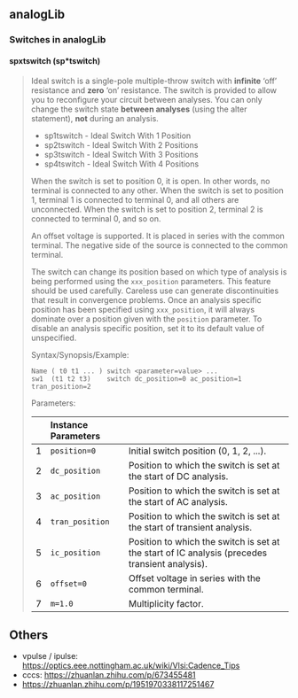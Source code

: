 ## analogLib

### Switches in analogLib

#### spxtswitch (sp*tswitch)


> Ideal switch is a single-pole multiple-throw switch with **infinite** ‘off’ resistance and **zero** ‘on’ resistance. The switch is provided to allow you to reconfigure your circuit between analyses. You can only change the switch state **between analyses** (using the alter statement), **not** during an analysis.
>
> - sp1tswitch - Ideal Switch With 1 Position
> - sp2tswitch - Ideal Switch With 2 Positions
> - sp3tswitch - Ideal Switch With 3 Positions
> - sp4tswitch - Ideal Switch With 4 Positions
>
> When the switch is set to position 0, it is open. In other words, no terminal is connected to any other. When the switch is set to position 1, terminal 1 is connected to terminal 0, and all others are unconnected. When the switch is set to position 2, terminal 2 is connected to terminal 0, and so on.
>
> An offset voltage is supported. It is placed in series with the common terminal. The negative side of the source is connected to the common terminal.
>
> The switch can change its position based on which type of analysis is being performed using the `xxx_position` parameters. This feature should be used carefully. Careless use can generate discontinuities that result in convergence problems. Once an analysis specific position has been specified using `xxx_position`, it will always dominate over a position given with the `position` parameter. To disable an analysis specific position, set it to its default value of unspecified.
>
> 
>
> Syntax/Synopsis/Example:
>
> ```
> Name ( t0 t1 ... ) switch <parameter=value> ...
> sw1  (t1 t2 t3)    switch dc_position=0 ac_position=1 tran_position=2
> ```
>
> Parameters:
>
> |      | Instance Parameters |                                                              |
> | :--- | :------------------ | :----------------------------------------------------------- |
> | 1    | `position=0`        | Initial switch position (0, 1, 2, ...).                      |
> | 2    | `dc_position`       | Position to which the switch is set at the start of DC analysis. |
> | 3    | `ac_position`       | Position to which the switch is set at the start of AC analysis. |
> | 4    | `tran_position`     | Position to which the switch is set at the start of transient analysis. |
> | 5    | `ic_position`       | Position to which the switch is set at the start of IC analysis (precedes transient analysis). |
> | 6    | `offset=0`          | Offset voltage in series with the common terminal.           |
> | 7    | `m=1.0`             | Multiplicity factor.                                         |



## Others

- vpulse / ipulse: https://optics.eee.nottingham.ac.uk/wiki/Vlsi:Cadence_Tips
- cccs: https://zhuanlan.zhihu.com/p/673455481
- https://zhuanlan.zhihu.com/p/1951970338117251467
